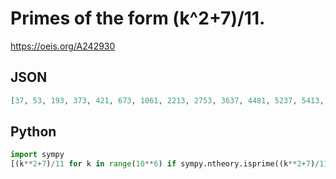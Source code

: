 # Primes of the form \(k^2\+7\)/11\.
https://oeis.org/A242930
## JSON
```JSON
[37, 53, 193, 373, 421, 673, 1061, 2213, 2753, 3637, 4481, 5237, 5413, 7333, 7541, 8513, 8737, 9781, 11393, 12853, 14401, 15733, 17761, 19237, 21121, 25153, 25537, 27701, 29537, 34273, 34721, 39841, 42533, 47653, 50593, 51137]
```
## Python
```Python
import sympy
[(k**2+7)/11 for k in range(10**6) if sympy.ntheory.isprime((k**2+7)/11) & ((k**2+7)/11).is_integer()]
```
